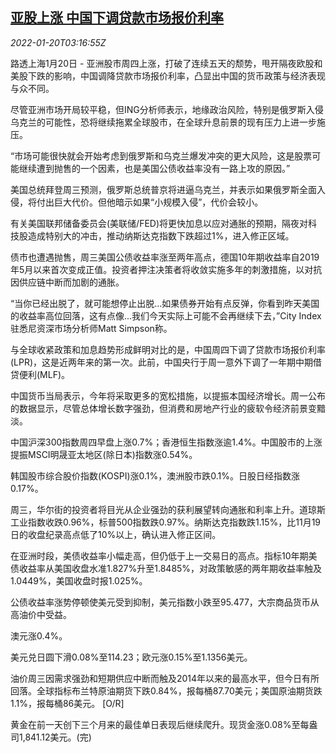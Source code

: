 <!--1642649462000-->
[亚股上涨 中国下调贷款市场报价利率](https://cn.reuters.com/article/asia-financial-markets-0120-thur-idCNKBS2JU08J)
------

<div><i>2022-01-20T03:16:55Z</i></div><p>路透上海1月20日 - 亚洲股市周四上涨，打破了连续五天的颓势，甩开隔夜欧股和美股下跌的影响，中国调降贷款市场报价利率，凸显出中国的货币政策与经济表现与众不同。</p><p>尽管亚洲市场开局较平稳，但ING分析师表示，地缘政治风险，特别是俄罗斯入侵乌克兰的可能性，恐将继续拖累全球股市，在全球升息前景的现有压力上进一步施压。</p><p>“市场可能很快就会开始考虑到俄罗斯和乌克兰爆发冲突的更大风险，这是股票可能继续遭到抛售的一个因素，也是美国公债收益率没有一路上攻的原因。”</p><p>美国总统拜登周三预测，俄罗斯总统普京将进逼乌克兰，并表示如果俄罗斯全面入侵，将付出巨大代价。但他暗示如果“小规模入侵”，代价会较小。</p><p>有关美国联邦储备委员会(美联储/FED)将更快加息以应对通胀的预期，隔夜对科技股造成特别大的冲击，推动纳斯达克指数下跌超过1%，进入修正区域。</p><p>债市也遭遇抛售，周三美国公债收益率涨至两年高点，德国10年期收益率自2019年5月以来首次变成正值。投资者押注决策者将收敛实施多年的刺激措施，以对抗因供应链中断而加剧的通胀。</p><p>“当你已经出脱了，就可能想停止出脱...如果债券开始有点反弹，你看到昨天美国的收益率高位回落，这有点像...我们今天实际上可能不会再继续下去，”City Index驻悉尼资深市场分析师Matt Simpson称。</p><p>与全球收紧政策和加息趋势形成鲜明对比的是，中国周四下调了贷款市场报价利率(LPR)，这是近两年来的第一次。此前，中国央行于周一意外下调了一年期中期借贷便利(MLF)。</p><p>中国货币当局表示，今年将采取更多的宽松措施，以提振本国经济增长。周一公布的数据显示，尽管总体增长数字强劲，但消费和房地产行业的疲软令经济前景变黯淡。</p><p>中国沪深300指数周四早盘上涨0.7%；香港恒生指数涨逾1.4%。中国股市的上涨提振MSCI明晟亚太地区(除日本)指数涨0.54%。</p><p>韩国股市综合股价指数(KOSPI)涨0.1%，澳洲股市跌0.1%。日股日经指数涨0.17%。</p><p>周三，华尔街的投资者将目光从企业强劲的获利展望转向通胀和利率上升。道琼斯工业指数收跌0.96%，标普500指数跌0.97%。纳斯达克指数跌1.15%，比11月19日的收盘纪录高点低了10%以上，确认进入修正区间。</p><p>在亚洲时段，美债收益率小幅走高，但仍低于上一交易日的高点。指标10年期美债收益率从美国收盘水准1.827%升至1.8485%，对政策敏感的两年期收益率触及1.0449%，美国收盘时报1.025%。</p><p>公债收益率涨势停顿使美元受到抑制，美元指数小跌至95.477，大宗商品货币从高油价中受益。</p><p>澳元涨0.4%。</p><p>美元兑日圆下滑0.08%至114.23；欧元涨0.15%至1.1356美元。</p><p>油价周三因需求强劲和短期供应中断而触及2014年以来的最高水平，但今日有所回落。全球指标布兰特原油期货下跌0.84%，报每桶87.70美元；美国原油期货跌1.1%，报每桶86美元。 [O/R]</p><p>黄金在前一天创下三个月来的最佳单日表现后继续爬升。现货金涨0.08%至每盎司1,841.12美元。(完)</p>
